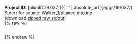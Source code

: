 **Project ID:** [plumID:19.037]({{ '/' | absolute_url }}eggs/19/037/)  
Stderr for source:  Walker_1/plumed.mtd.inp   
(download [zipped raw stdout](plumed.mtd.inp.plumed.stdout.txt.zip))  
{% raw %}
<pre>
</pre>
{% endraw %}
